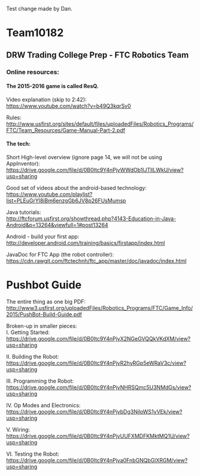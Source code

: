 Test change made by Dan.   

# Team10182
## DRW Trading College Prep - FTC Robotics Team


### Online resources:

#### The 2015-2016 game is called ResQ.

Video explanation (skip to 2:42):   
https://www.youtube.com/watch?v=b49Q3kqrSv0

Rules:   
http://www.usfirst.org/sites/default/files/uploadedFiles/Robotics_Programs/FTC/Team_Resources/Game-Manual-Part-2.pdf

#### The tech:

Short High-level overview (ignore page 14, we will not be using AppInventor):   
https://drive.google.com/file/d/0B0Itc9Y4nPjvWWdOb1lJTllLWkU/view?usp=sharing

Good set of videos about the android-based technology:   
https://www.youtube.com/playlist?list=PLEuGrYl8iBm6enzgGb6JV8p26FUsMumsp   

Java tutorials:   
http://ftcforum.usfirst.org/showthread.php?4143-Education-in-Java-Android&p=13264&viewfull=1#post13264

Android - build your first app:   
http://developer.android.com/training/basics/firstapp/index.html

JavaDoc for FTC App (the robot controller):   
https://cdn.rawgit.com/ftctechnh/ftc_app/master/doc/javadoc/index.html

# Pushbot Guide
The entire thing as one big PDF:   
http://www3.usfirst.org/uploadedFiles/Robotics_Programs/FTC/Game_Info/2015/PushBot-Build-Guide.pdf

Broken-up in smaller pieces:   
I. Getting Started:   
https://drive.google.com/file/d/0B0Itc9Y4nPjvX2NGeGVQQkVKdXM/view?usp=sharing
 
II. Building the Robot:   
https://drive.google.com/file/d/0B0Itc9Y4nPjvR2hyRGp5eWRaV3c/view?usp=sharing

III. Programming the Robot:   
https://drive.google.com/file/d/0B0Itc9Y4nPjvNHRSQmc5U3NMdGs/view?usp=sharing

IV. Op Modes and Electronics:   
https://drive.google.com/file/d/0B0Itc9Y4nPjvbDg3NjloWS1yVEk/view?usp=sharing

V. Wiring:   
https://drive.google.com/file/d/0B0Itc9Y4nPjvUUFXMDFKMktMQ1U/view?usp=sharing

VI. Testing the Robot:   
https://drive.google.com/file/d/0B0Itc9Y4nPjva0FnbGNQbGlXRGM/view?usp=sharing

